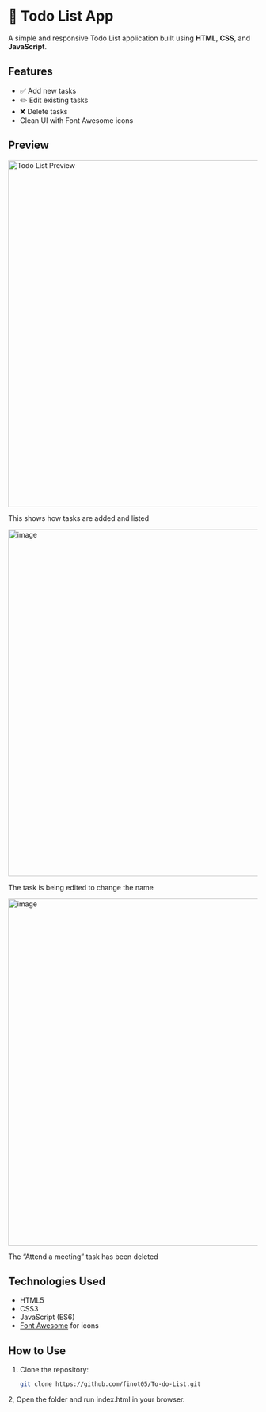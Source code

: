 # 📝 Todo List App

A simple and responsive Todo List application built using **HTML**, **CSS**, and **JavaScript**.

## Features

- ✅ Add new tasks
- ✏️ Edit existing tasks
- ❌ Delete tasks
- Clean UI with Font Awesome icons

## Preview

<img width="700" alt="Todo List Preview" src="https://github.com/user-attachments/assets/d59f1848-cb7b-4e9d-9efe-506625c6f037" />
<p>This shows how tasks are added and listed</p>

<img width="700" alt="image" src="https://github.com/user-attachments/assets/697af6d4-f3e7-46cb-9c65-ae21daa1b6ee" />
<p>The task is being edited to change the name</p>

<img width="700" alt="image" src="https://github.com/user-attachments/assets/8d6fb83b-dd70-48f0-bb36-32786f2110ce" />
<p>The “Attend a meeting” task has been deleted</p>


## Technologies Used

- HTML5
- CSS3
- JavaScript (ES6)
- [Font Awesome](https://fontawesome.com/) for icons

## How to Use

1. Clone the repository:
   ```bash
   git clone https://github.com/finot05/To-do-List.git

2, Open the folder and run index.html in your browser.
